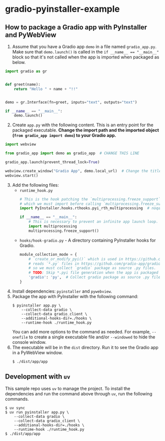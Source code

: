 # gradio-pyinstaller-example

## How to package a Gradio app with PyInstaller and PyWebView

1. Assume that you have a Gradio app `demo` in a file named `gradio_app.py`. Make sure that `demo.launch()` is called in the `if __name__ == "__main__"` block so that it's not called when the app is imported when packaged as below.
```python
import gradio as gr


def greet(name):
    return "Hello " + name + "!!"


demo = gr.Interface(fn=greet, inputs="text", outputs="text")

if __name__ == "__main__":
    demo.launch()
```
2. Create `app.py` with the following content. This is an entry point for the packaged executable. **Change the import path and the imported object (`from gradio_app import demo`) to your Gradio app.**
```python
import webview

from gradio_app import demo as gradio_app  # CHANGE THIS LINE

gradio_app.launch(prevent_thread_lock=True)

webview.create_window("Gradio App", demo.local_url)  # Change the title if needed
webview.start()
```
3. Add the following files:
    * `runtime_hook.py`
        ```python
        # This is the hook patching the `multiprocessing.freeze_support` function,
        # which we must import before calling `multiprocessing.freeze_support`.
        import PyInstaller.hooks.rthooks.pyi_rth_multiprocessing  # noqa: F401

        if __name__ == "__main__":
            # This is necessary to prevent an infinite app launch loop.
            import multiprocessing
            multiprocessing.freeze_support()
        ```
    * `hooks/hook-gradio.py` - A directory containing PyInstaller hooks for Gradio.
        ```python
        module_collection_mode = {
            # `create_or_modify_pyi()` which is used in https://github.com/gradio-app/gradio/blob/29cfc03ecf92e459c538b0e17e942b0af4f5df4c/gradio/blocks_events.py#L20
            # reads `*.py` files in https://github.com/gradio-app/gradio/blob/29cfc03ecf92e459c538b0e17e942b0af4f5df4c/gradio/component_meta.py#L108,
            # so we must collect `gradio` package as source .py files.
            # TODO: Skip *.pyi file generation when the app is packaged with PyInstaller.
            'gradio': 'py',  # Collect gradio package as source .py files
        }
        ```
4. Install dependencies: `pyinstaller` and `pywebview`.
5. Package the app with PyInstaller with the following command:
    ```shell
    $ pyinstaller app.py \
        --collect-data gradio \
        --collect-data gradio_client \
        --additional-hooks-dir=./hooks \
        --runtime-hook ./runtime_hook.py
    ```
    You can add more options to the command as needed. For example, `--onefile` to create a single executable file and/or `--windowed` to hide the console window.
6. The executable will be in the `dist` directory. Run it to see the Gradio app in a PyWebView window.
    ```shell
    $ ./dist/app/app
    ```

## Development with `uv`

This sample repo uses `uv` to manage the project. To install the dependencies and run the command above through `uv`, run the following commands.
```shell
$ uv sync
$ uv run pyinstaller app.py \
    --collect-data gradio \
    --collect-data gradio_client \
    --additional-hooks-dir=./hooks \
    --runtime-hook ./runtime_hook.py
$ ./dist/app/app
```
